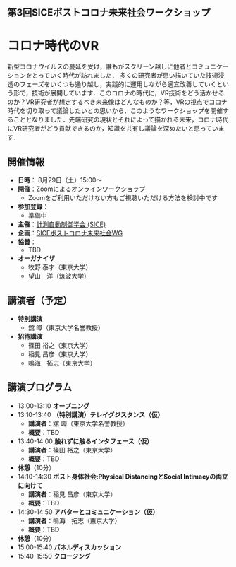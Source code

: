 ## 第3回SICEポストコロナ未来社会ワークショップ
# コロナ時代のVR

新型コロナウイルスの蔓延を受け，誰もがスクリーン越しに他者とコミュニケーションをとっていく時代が訪れました．
多くの研究者が思い描いていた技術浸透のフェーズをいくつも通り越し，実践的に運用しながら適宜改善していくという形で，技術が展開しています．このコロナの時代に，VR技術をどう活かせるのか？VR研究者が想定するべき未来像はどんなものか？等，VRの視点でコロナ時代を切り取って議論したいとの思いから，このようなワークショップを開催することとなりました．先端研究の現状とそれによって描かれる未来，コロナ時代にVR研究者がどう貢献できるのか，知識を共有し議論を深めたいと思っています．

## 開催情報
- **日時**： 8月29日（土）15:00〜
- **開催**：Zoomによるオンラインワークショップ
  - Zoomをご利用いただけない方もご視聴いただける方法を検討中です
- **参加登録**：
  - 準備中
- **主催**：[計測自動制御学会 (SICE)](https://www.sice.jp)
- **企画**：[SICEポストコロナ未来社会WG](https://postcorona-sice.github.io/index_jp.html)
- **協賛**：
  - TBD
- **オーガナイザ**
  - 牧野 泰才（東京大学）
  - 望山　洋（筑波大学）

## 講演者（予定）
- **特別講演**
  - 舘 暲（東京大学名誉教授）　
- **招待講演**  
  - 篠田 裕之（東京大学）
  - 稲見 昌彦（東京大学）
  - 鳴海　拓志（東京大学）

## 講演プログラム
- 13:00-13:10 **オープニング**
- 13:10-13:40 **（特別講演）テレイグジスタンス（仮）**
  - **講演者**：舘 暲（東京大学名誉教授）
  - **概要**：TBD
- 13:40-14:00 **触れずに触るインタフェース（仮）**
  - **講演者**：篠田 裕之（東京大学）
  - **概要**：TBD
- **休憩**（10分）
- 14:10-14:30 **ポスト身体社会:Physical DistancingとSocial Intimacyの両立に向けて**
  - **講演者**：稲見 昌彦（東京大学）
  - **概要**：TBD
- 14:30-14:50 **アバターとコミュニケーション（仮）**
  - **講演者**：鳴海　拓志（東京大学）
  - **概要**：TBD 　
- **休憩**（10分）
- 15:00-15:40 **パネルディスカッション**
- 15:40-15:50 **クロージング**
